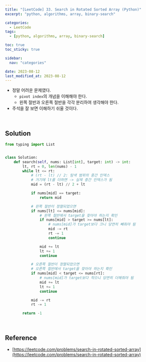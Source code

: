 ```yaml
---
title: "[LeetCode] 33. Search in Rotated Sorted Array (Python)"
excerpt: "python, algorithms, array, binary-search"

categories:
  - LeetCode
tags:
  - [python, algorithms, array, binary-search]

toc: true
toc_sticky: true

sidebar:
  nav: "categories"

date: 2023-08-12
last_modified_at: 2023-08-12
---
```


- 정말 어려운 문제였다.
    - `pivot index`의 개념을 이해해야 한다.
    - 왼쪽 절반과 오른쪽 절반을 각각 분리하여 생각해야 한다.
- 주석을 잘 보면 이해하기 쉬울 것이다.

<br>

## Solution

```python
from typing import List


class Solution:
    def search(self, nums: List[int], target: int) -> int:
        lt, rt = 0, len(nums) - 1
        while lt <= rt:
            # (rt - lt) // 2: 탐색 범위의 중간 인덱스
            # 거기에 lt를 더하면 -> 실제 중간 인덱스가 됨
            mid = (rt - lt) // 2 + lt

            if nums[mid] == target:
                return mid

            # 왼쪽 절반이 정렬되었으면
            if nums[lt] <= nums[mid]:
                # 왼쪽 절반에서 target을 찾아야 하는지 확인
                if nums[mid] > target >= nums[lt]:
                    # nums[mid]가 target보다 크니 당연히 빼줘야 됨 
                    mid -= rt
                    rt -= 1
                    continue

                mid += lt
                lt += 1
                continue

            # 오른쪽 절반이 정렬되었으면
            # 오른쪽 절반에서 target을 찾아야 하는지 확인
            if nums[mid] < target <= nums[rt]:
                # nums[mid]가 target보다 작으니 당연히 더해줘야 됨 
                mid += lt
                lt += 1
                continue

            mid -= rt
            rt -= 1

        return -1
```

<br>

## Reference

- [https://leetcode.com/problems/search-in-rotated-sorted-array](https://leetcode.com/problems/search-in-rotated-sorted-array)
